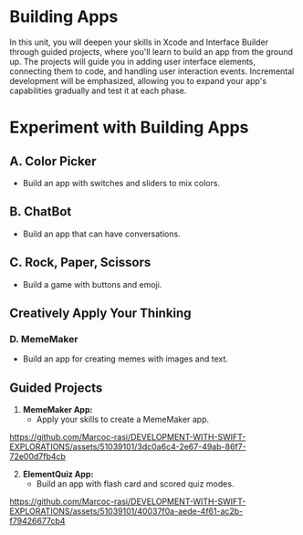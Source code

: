 # Building Apps

In this unit, you will deepen your skills in Xcode and Interface Builder through guided projects, where you'll learn to build an app from the ground up. The projects will guide you in adding user interface elements, connecting them to code, and handling user interaction events. Incremental development will be emphasized, allowing you to expand your app's capabilities gradually and test it at each phase.

# Experiment with Building Apps

## A. Color Picker
- Build an app with switches and sliders to mix colors.

## B. ChatBot
- Build an app that can have conversations.

## C. Rock, Paper, Scissors
- Build a game with buttons and emoji.

## Creatively Apply Your Thinking
### D. MemeMaker
- Build an app for creating memes with images and text.

## Guided Projects
1. **MemeMaker App:**
   - Apply your skills to create a MemeMaker app.
   
https://github.com/Marcoc-rasi/DEVELOPMENT-WITH-SWIFT-EXPLORATIONS/assets/51039101/3dc0a6c4-2e67-49ab-86f7-72e00d7fb4cb

2. **ElementQuiz App:**
   - Build an app with flash card and scored quiz modes.

https://github.com/Marcoc-rasi/DEVELOPMENT-WITH-SWIFT-EXPLORATIONS/assets/51039101/40037f0a-aede-4f61-ac2b-f79426677cb4



